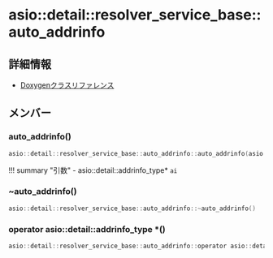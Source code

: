 # asio::detail::resolver_service_base::auto_addrinfo



## 詳細情報

- [Doxygenクラスリファレンス](https://lang-ship.com/reference/ESP32/latest/classasio_1_1detail_1_1resolver__service__base_1_1auto__addrinfo.html)

## メンバー

### auto_addrinfo()



```c
asio::detail::resolver_service_base::auto_addrinfo::auto_addrinfo(asio::detail::addrinfo_type *ai)
```

!!! summary "引数"
	- asio::detail::addrinfo_type* `ai` 



### ~auto_addrinfo()



```c
asio::detail::resolver_service_base::auto_addrinfo::~auto_addrinfo()
```



### operator asio::detail::addrinfo_type *()



```c
asio::detail::resolver_service_base::auto_addrinfo::operator asio::detail::addrinfo_type *()
```



